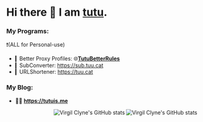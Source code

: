 # Hi there 👋 I am [tutu](https://git.io/bunizao).

### My Programs:
❗️(ALL for Personal-use)  
 - ▎Better Proxy Profiles: 🌐[**TutuBetterRules**](https://github.com/bunizao/TutuBetterRules)  
 - ▎SubConverter: https://sub.tuu.cat
 - ▎URLShortener: https://tuu.cat  

### My Blog:
 - 🏃‍♂️ **https://tutuis.me**
<a href="https://github.com/bunizao#gh-light-mode-only">
  <img src="https://github-readme-stats.vercel.app/api?username=bunizao&show_icons=true&hide_border=true&icon_color=586069&title_color=60696f&include_all_commits=true&hide_title=true" align="right" alt="Virgil Clyne's GitHub stats" />
</a>

<a href="https://github.com/bunizao#gh-dark-mode-only">
  <img src="https://github-readme-stats.vercel.app/api?username=bunizao&show_icons=true&hide_border=true&icon_color=60696f&title_color=8d939d&include_all_commits=true&hide_title=true&bg_color=21262d&text_color=8d939d" align="right" alt="Virgil Clyne's GitHub stats" />
</a>

